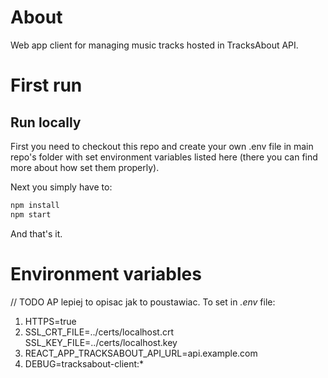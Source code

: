 # About
Web app client for managing music tracks hosted in TracksAbout API.

# First run
## Run locally
First you need to checkout this repo and create your own .env file in main repo's folder with set environment variables listed here (there you can find more about how set them properly).

Next you simply have to:
```sh
npm install
npm start
```

And that's it.

# Environment variables
// TODO AP lepiej to opisac jak to poustawiac.
To set in _.env_ file:
1. HTTPS=true
1. SSL_CRT_FILE=../certs/localhost.crt
   SSL_KEY_FILE=../certs/localhost.key
1. REACT_APP_TRACKSABOUT_API_URL=api.example.com
1. DEBUG=tracksabout-client:*
